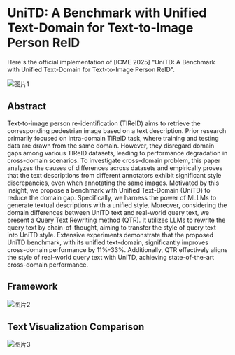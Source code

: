 # UniTD: A Benchmark with Unified Text-Domain for Text-to-Image Person ReID

Here's the official implementation of [ICME 2025] "UniTD: A Benchmark with Unified Text-Domain for Text-to-Image Person ReID".

![图片1](https://github.com/user-attachments/assets/2a7c4d89-c346-488f-baf0-28c48d20f89d)


## Abstract
Text-to-image person re-identification (TIReID) aims to retrieve the corresponding pedestrian image based on a text description. 
Prior research primarily focused on intra-domain TIReID task, where training and testing data are drawn from the same domain. 
However, they disregard domain gaps among various TIReID datasets, leading to performance degradation in cross-domain scenarios. 
To investigate cross-domain problem, this paper analyzes the causes of differences across datasets and empirically proves that the text descriptions from different annotators exhibit significant style discrepancies, even when annotating the same images. 
Motivated by this insight, we propose a benchmark with Unified Text-Domain (UniTD) to reduce the domain gap. 
Specifically, we harness the power of MLLMs to generate textual descriptions with a unified style. 
Moreover, considering the domain differences between UniTD text and real-world query text, we present a Query Text Rewriting method (QTR). 
It utilizes LLMs to rewrite the query text by chain-of-thought, aiming to transfer the style of query text into UniTD style.
Extensive experiments demonstrate that the proposed UniTD benchmark, with its unified text-domain, significantly improves cross-domain performance by 11\%-33\%. Additionally, QTR effectively aligns the style of real-world query text with UniTD, achieving state-of-the-art cross-domain performance.

## Framework
![图片2](https://github.com/user-attachments/assets/61d06685-a42c-438d-b564-973eb4e9064d)


## Text Visualization Comparison
![图片3](https://github.com/user-attachments/assets/3b423287-2890-42f5-9e03-bb8f219f6203)


